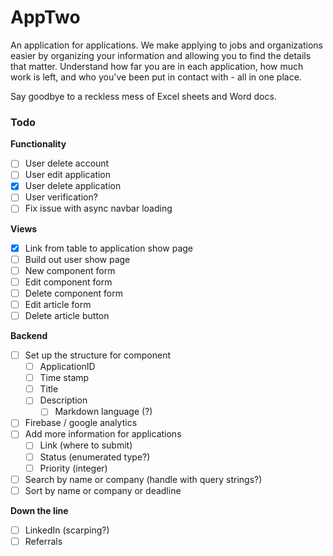 # AppTwo

An application for applications. We make applying to jobs and organizations easier by organizing your information and allowing you to find the details that matter. Understand how far you are in each application, how much work is left, and who you've been put in contact with - all in one place.

Say goodbye to a reckless mess of Excel sheets and Word docs.

### Todo

__Functionality__
- [ ] User delete account
- [ ] User edit application
- [x] User delete application
- [ ] User verification?
- [ ] Fix issue with async navbar loading

__Views__
- [x] Link from table to application show page
- [ ] Build out user show page
- [ ] New component form
- [ ] Edit component form
- [ ] Delete component form
- [ ] Edit article form
- [ ] Delete article button

__Backend__
- [ ] Set up the structure for component
  - [ ] ApplicationID
  - [ ] Time stamp
  - [ ] Title
  - [ ] Description
    - [ ] Markdown language (?)
- [ ] Firebase / google analytics
- [ ] Add more information for applications
  - [ ] Link (where to submit)
  - [ ] Status (enumerated type?)
  - [ ] Priority (integer)
- [ ] Search by name or company (handle with query strings?)
- [ ] Sort by name or company or deadline

__Down the line__
- [ ] LinkedIn (scarping?)
- [ ] Referrals

